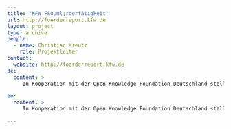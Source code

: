 ```yaml
---
title: "KFW F&ouml;rdertätigkeit"
url: http://foerderreport.kfw.de
layout: project
type: archive
people:
  - name: Christian Kreutz
    role: Projektleiter
contact:
  website: http://foerderreport.kfw.de
de:
  content: >
     In Kooperation mit der Open Knowledge Foundation Deutschland stellt die KfW unter [foerderreport.kfw.de](http://foerderreport.kfw.de/) Kennzahlen zur Fördertätigkeit der KfW Bankengruppe und ausführliche Informationen über die Zusagetätigkeit der KfW-Teilbanken auf transparente Weise dar. Der Report beinhaltet zusätzlich ausführliche Informationen über die Zusagetätigkeit der KfW Mittelstandsbank, der KfW Förderbank und der KfW Kommunalbank, die nach Bundes-, Landes-, Kreis- und Programmebene aufgeschlüsselt sind.

en:
  content: >
     In Kooperation mit der Open Knowledge Foundation Deutschland stellt die KfW unter [foerderreport.kfw.de](http://foerderreport.kfw.de/) Kennzahlen zur Fördertätigkeit der KfW Bankengruppe und ausführliche Informationen über die Zusagetätigkeit der KfW-Teilbanken auf transparente Weise dar. Der Report beinhaltet zusätzlich ausführliche Informationen über die Zusagetätigkeit der KfW Mittelstandsbank, der KfW Förderbank und der KfW Kommunalbank, die nach Bundes-, Landes-, Kreis- und Programmebene aufgeschlüsselt sind.
     
---
```

